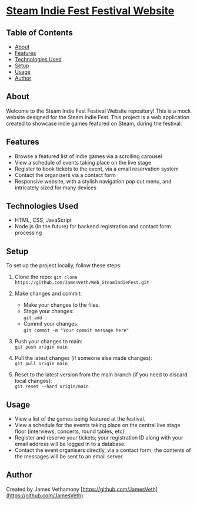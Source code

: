 # [Steam Indie Fest Festival Website](https://github.com/JamesVeth)

## Table of Contents
- [About](#about)
- [Features](#features)
- [Technologies Used](#technologies-used)
- [Setup](#setup)
- [Usage](#usage)
- [Author](#author)

## About
Welcome to the Steam Indie Fest Festival Website repository! This is a mock website designed for the Steam Indie Fest. 
This project is a web application created to showcase indie games featured on Steam, during the festival.

## Features
- Browse a featured list of indie games via a scrolling carousel
- View a schedule of events taking place on the live stage
- Register to book tickets to the event, via a email reservation system
- Contact the organizers via a contact form
- Responsive website, with a stylish navigation pop out menu, and intricately sized for many devices

## Technologies Used
- HTML, CSS, JavaScript
- Node.js (In the future) for backend registration and contact form processing

## Setup
To set up the project locally, follow these steps:

1. Clone the repo:
   `git clone https://github.com/JamesVeth/Web_SteamIndieFest.git`

2. Make changes and commit:
   - Make your changes to the files.
   - Stage your changes:  
     `git add .`
   - Commit your changes:  
     `git commit -m "Your commit message here"`
     
3. Push your changes to main:  
     `git push origin main`

4. Pull the latest changes (if someone else made changes):  
     `git pull origin main`
   
6. Reset to the latest version from the main branch (if you need to discard local changes):  
     `git reset --hard origin/main`
     

## Usage
- View a list of the games being featured at the festival.
- View a schedule for the events taking place on the central live stage floor (interviews, concerts, round tables, etc).
- Register and reserve your tickets; your registration ID along with your email address will be logged in to a database.
- Contact the event organisers directly, via a contact form; the contents of the messages will be sent to an email server.

## Author
Created by James Vethamony [https://github.com/JamesVeth](https://github.com/JamesVeth).
